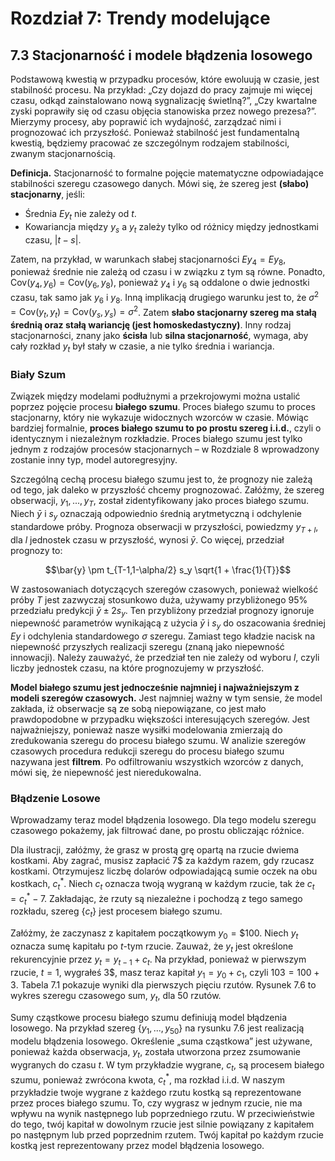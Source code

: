 # Rozdział 7: Trendy modelujące

## 7.3 Stacjonarność i modele błądzenia losowego

Podstawową kwestią w przypadku procesów, które ewoluują w czasie, jest stabilność procesu. Na przykład: „Czy dojazd do pracy zajmuje mi więcej czasu, odkąd zainstalowano nową sygnalizację świetlną?”, „Czy kwartalne zyski poprawiły się od czasu objęcia stanowiska przez nowego prezesa?”. Mierzymy procesy, aby poprawić ich wydajność, zarządzać nimi i prognozować ich przyszłość. Ponieważ stabilność jest fundamentalną kwestią, będziemy pracować ze szczególnym rodzajem stabilności, zwanym stacjonarnością.

**Definicja.** Stacjonarność to formalne pojęcie matematyczne odpowiadające stabilności szeregu czasowego danych. Mówi się, że szereg jest **(słabo) stacjonarny**, jeśli:
* Średnia $E y_t$ nie zależy od $t$.
* Kowariancja między $y_s$ a $y_t$ zależy tylko od różnicy między jednostkami czasu, $|t - s|$.

Zatem, na przykład, w warunkach słabej stacjonarności $E y_4 = E y_8$, ponieważ średnie nie zależą od czasu i w związku z tym są równe. Ponadto, $\text{Cov}(y_4, y_6) = \text{Cov}(y_6, y_8)$, ponieważ $y_4$ i $y_6$ są oddalone o dwie jednostki czasu, tak samo jak $y_6$ i $y_8$. Inną implikacją drugiego warunku jest to, że $\sigma^2 = \text{Cov}(y_t, y_t) = \text{Cov}(y_s, y_s) = \sigma^2$. Zatem **słabo stacjonarny szereg ma stałą średnią oraz stałą wariancję (jest homoskedastyczny)**. Inny rodzaj stacjonarności, znany jako **ścisła** lub **silna stacjonarność**, wymaga, aby cały rozkład $y_t$ był stały w czasie, a nie tylko średnia i wariancja.

### Biały Szum

Związek między modelami podłużnymi a przekrojowymi można ustalić poprzez pojęcie procesu **białego szumu**. Proces białego szumu to proces stacjonarny, który nie wykazuje widocznych wzorców w czasie. Mówiąc bardziej formalnie, **proces białego szumu to po prostu szereg i.i.d.**, czyli o identycznym i niezależnym rozkładzie. Proces białego szumu jest tylko jednym z rodzajów procesów stacjonarnych – w Rozdziale 8 wprowadzony zostanie inny typ, model autoregresyjny.

Szczególną cechą procesu białego szumu jest to, że prognozy nie zależą od tego, jak daleko w przyszłość chcemy prognozować. Załóżmy, że szereg obserwacji, $y_1, ..., y_T$, został zidentyfikowany jako proces białego szumu. Niech $\bar{y}$ i $s_y$ oznaczają odpowiednio średnią arytmetyczną i odchylenie standardowe próby. Prognoza obserwacji w przyszłości, powiedzmy $y_{T+l}$, dla $l$ jednostek czasu w przyszłość, wynosi $\bar{y}$. Co więcej, przedział prognozy to:

$$\bar{y} \pm t_{T-1,1-\alpha/2} s_y \sqrt{1 + \frac{1}{T}}$$

W zastosowaniach dotyczących szeregów czasowych, ponieważ wielkość próby $T$ jest zazwyczaj stosunkowo duża, używamy przybliżonego 95% przedziału predykcji $\bar{y} \pm 2s_y$. Ten przybliżony przedział prognozy ignoruje niepewność parametrów wynikającą z użycia $\bar{y}$ i $s_y$ do oszacowania średniej $E y$ i odchylenia standardowego $\sigma$ szeregu. Zamiast tego kładzie nacisk na niepewność przyszłych realizacji szeregu (znaną jako niepewność innowacji). Należy zauważyć, że przedział ten nie zależy od wyboru $l$, czyli liczby jednostek czasu, na które prognozujemy w przyszłość.

**Model białego szumu jest jednocześnie najmniej i najważniejszym z modeli szeregów czasowych.** Jest najmniej ważny w tym sensie, że model zakłada, iż obserwacje są ze sobą niepowiązane, co jest mało prawdopodobne w przypadku większości interesujących szeregów. Jest najważniejszy, ponieważ nasze wysiłki modelowania zmierzają do zredukowania szeregu do procesu białego szumu. W analizie szeregów czasowych procedura redukcji szeregu do procesu białego szumu nazywana jest **filtrem**. Po odfiltrowaniu wszystkich wzorców z danych, mówi się, że niepewność jest nieredukowalna.

### Błądzenie Losowe

Wprowadzamy teraz model błądzenia losowego. Dla tego modelu szeregu czasowego pokażemy, jak filtrować dane, po prostu obliczając różnice.

Dla ilustracji, załóżmy, że grasz w prostą grę opartą na rzucie dwiema kostkami. Aby zagrać, musisz zapłacić 7\$ za każdym razem, gdy rzucasz kostkami. Otrzymujesz liczbę dolarów odpowiadającą sumie oczek na obu kostkach, $c_t^*$. Niech $c_t$ oznacza twoją wygraną w każdym rzucie, tak że $c_t = c_t^* - 7$. Zakładając, że rzuty są niezależne i pochodzą z tego samego rozkładu, szereg $\{c_t\}$ jest procesem białego szumu.

Załóżmy, że zaczynasz z kapitałem początkowym $y_0 = \$100$. Niech $y_t$ oznacza sumę kapitału po $t$-tym rzucie. Zauważ, że $y_t$ jest określone rekurencyjnie przez $y_t = y_{t-1} + c_t$. Na przykład, ponieważ w pierwszym rzucie, $t = 1$, wygrałeś 3\$, masz teraz kapitał $y_1 = y_0 + c_1$, czyli $103 = 100 + 3$. Tabela 7.1 pokazuje wyniki dla pierwszych pięciu rzutów. Rysunek 7.6 to wykres szeregu czasowego sum, $y_t$, dla 50 rzutów.

Sumy cząstkowe procesu białego szumu definiują model błądzenia losowego. Na przykład szereg $\{y_1, ..., y_{50}\}$ na rysunku 7.6 jest realizacją modelu błądzenia losowego. Określenie „suma cząstkowa” jest używane, ponieważ każda obserwacja, $y_t$, została utworzona przez zsumowanie wygranych do czasu $t$. W tym przykładzie wygrane, $c_t$, są procesem białego szumu, ponieważ zwrócona kwota, $c_t^*$, ma rozkład i.i.d. W naszym przykładzie twoje wygrane z każdego rzutu kostką są reprezentowane przez proces białego szumu. To, czy wygrasz w jednym rzucie, nie ma wpływu na wynik następnego lub poprzedniego rzutu. W przeciwieństwie do tego, twój kapitał w dowolnym rzucie jest silnie powiązany z kapitałem po następnym lub przed poprzednim rzutem. Twój kapitał po każdym rzucie kostką jest reprezentowany przez model błądzenia losowego.

